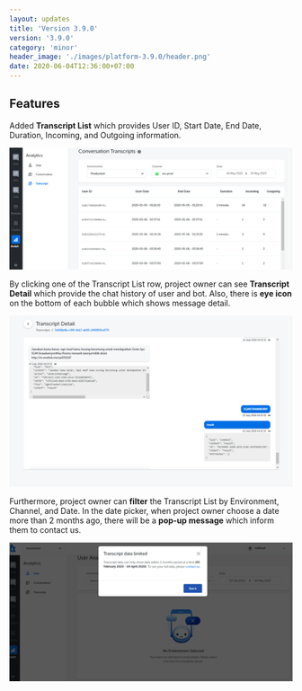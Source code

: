 ```yaml
---
layout: updates
title: 'Version 3.9.0'
version: '3.9.0'
category: 'minor'
header_image: './images/platform-3.9.0/header.png'
date: 2020-06-04T12:36:00+07:00
---
```


## Features

Added **Transcript List** which provides User ID, Start Date, End Date, Duration, Incoming, and Outgoing information.

![Transcript List](./images/platform-3.9.0/transcript-1.png)

By clicking one of the Transcript List row, project owner can see **Transcript Detail** which provide the chat history of user and bot. Also, there is **eye icon** on the bottom of each bubble which shows message detail.

![Transcript Detail](./images/platform-3.9.0/transcript-2.png)

Furthermore, project owner can **filter** the Transcript List by Environment, Channel, and Date. In the date picker, when project owner choose a date more than 2 months ago, there will be a **pop-up message** which inform them to contact us.

![Transcript Data Limit](./images/platform-3.9.0/transcript-3.png)

